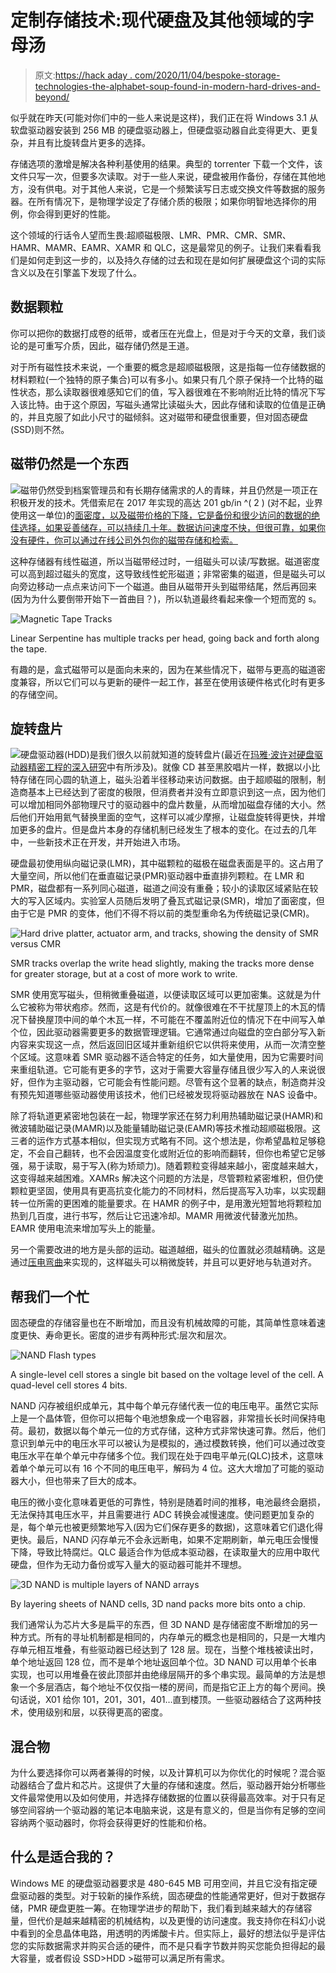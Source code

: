 # 定制存储技术:现代硬盘及其他领域的字母汤

> 原文:[https://hack aday . com/2020/11/04/bespoke-storage-technologies-the-alphabet-soup-found-in-modern-hard-drives-and-beyond/](https://hackaday.com/2020/11/04/bespoke-storage-technologies-the-alphabet-soup-found-in-modern-hard-drives-and-beyond/)

似乎就在昨天(可能对你们中的一些人来说是这样)，我们正在将 Windows 3.1 从软盘驱动器安装到 256 MB 的硬盘驱动器上，但硬盘驱动器自此变得更大、更复杂，并且有比旋转盘片更多的选择。

存储选项的激增是解决各种利基使用的结果。典型的 torrenter 下载一个文件，该文件只写一次，但要多次读取。对于一些人来说，硬盘被用作备份，存储在其他地方，没有供电。对于其他人来说，它是一个频繁读写日志或交换文件等数据的服务器。在所有情况下，是物理学设定了存储介质的极限；如果你明智地选择你的用例，你会得到更好的性能。

这个领域的行话令人望而生畏:超顺磁极限、LMR、PMR、CMR、SMR、HAMR、MAMR、EAMR、XAMR 和 QLC，这是最常见的例子。让我们来看看我们是如何走到这一步的，以及持久存储的过去和现在是如何扩展硬盘这个词的实际含义以及在引擎盖下发现了什么。

## 数据颗粒

你可以把你的数据打成卷的纸带，或者压在光盘上，但是对于今天的文章，我们谈论的是可重写介质，因此，磁存储仍然是王道。

对于所有磁性技术来说，一个重要的概念是超顺磁极限，这是指每一位存储数据的材料颗粒(一个独特的原子集合)可以有多小。如果只有几个原子保持一个比特的磁性状态，那么读取器很难感知它们的值，写入器很难在不影响附近比特的情况下写入该比特。由于这个原因，写磁头通常比读磁头大，因此存储和读取的位值是正确的，并且克服了如此小尺寸的磁倾斜。这对磁带和硬盘很重要，但对固态硬盘(SSD)则不然。

## 磁带仍然是一个东西

![](../Images/9d8d461f0ec6019007b9f36a4d203a04.png)磁带仍然受到档案管理员和有长期存储需求的人的青睐，并且仍然是一项正在积极开发的技术。凭借索尼在 2017 年实现的高达 201 gb/in ^( 2 ) (对不起，业界使用这一单位)的[面密度，以及磁带价格的下降，它是备份和很少访问的数据的绝佳选择，如果妥善储存，可以持续几十年。数据访问速度不快，但很可靠，如果你没有硬件，你可以通过在线公司外包你的磁带存储和检索。](https://www.sony.net/SonyInfo/News/Press/201708/17-070E/#:~:text=Combining%20this%20magnetic%20tape%20technology,the%20current*2%20mainstream%20coated)

这种存储器有线性磁道，所以当磁带经过时，一组磁头可以读/写数据。磁道密度可以高到超过磁头的宽度，这导致线性蛇形磁道；非常密集的磁道，但是磁头可以向旁边移动一点点来访问下一个磁道。曲目从磁带开头到磁带结尾，然后再回来(因为为什么要倒带开始下一首曲目？)，所以轨道最终看起来像一个短而宽的 s。

![Magnetic Tape Tracks](../Images/6ca44a1e657701b26063f452659ef81c.png)

Linear Serpentine has multiple tracks per head, going back and forth along the tape.

有趣的是，盒式磁带可以是面向未来的，因为在某些情况下，磁带与更高的磁道密度兼容，所以它们可以与更新的硬件一起工作，甚至在使用该硬件格式化时有更多的存储空间。

## 旋转盘片

![](../Images/261454dfe1ec30690ef8be01cbbd07ea.png)硬盘驱动器(HDD)是我们很久以前就知道的旋转盘片(最近在[玛雅·波许对硬盘驱动器精密工程的深入研究](https://hackaday.com/2020/09/23/hard-disk-drives-have-made-precision-engineering-commonplace/)中有所涉及)。就像 CD 甚至黑胶唱片一样，数据以小比特存储在同心圆的轨道上，磁头沿着半径移动来访问数据。由于超顺磁的限制，制造商基本上已经达到了密度的极限，但消费者并没有立即意识到这一点，因为他们可以增加相同外部物理尺寸的驱动器中的盘片数量，从而增加磁盘存储的大小。然后他们开始用氦气替换里面的空气，这样可以减少摩擦，让磁盘旋转得更快，并增加更多的盘片。但是盘片本身的存储机制已经发生了根本的变化。在过去的几年中，一些新技术正在开发，并开始进入市场。

硬盘最初使用纵向磁记录(LMR)，其中磁颗粒的磁极在磁盘表面是平的。这占用了大量空间，所以他们在垂直磁记录(PMR)驱动器中垂直排列颗粒。在 LMR 和 PMR，磁盘都有一系列同心磁道，磁道之间没有重叠；较小的读取区域紧贴在较大的写入区域内。实验室人员随后发明了叠瓦式磁记录(SMR)，增加了面密度，但由于它是 PMR 的变体，他们不得不将以前的类型重命名为传统磁记录(CMR)。

![Hard drive platter, actuator arm, and tracks, showing the density of SMR versus CMR](../Images/e9f86d69badd9e3614a927befc407a33.png)

SMR tracks overlap the write head slightly, making the tracks more dense for greater storage, but at a cost of more work to write.

SMR 使用宽写磁头，但稍微重叠磁道，以便读取区域可以更加密集。这就是为什么它被称为带状疱疹。然而，这是有代价的。就像很难在不干扰屋顶上的木瓦的情况下替换屋顶中间的单个木瓦一样，不可能在不覆盖附近位的情况下在中间写入单个位，因此驱动器需要更多的数据管理逻辑。它通常通过向磁盘的空白部分写入新内容来实现这一点，然后返回旧区域并重新组织它以供将来使用，从而一次清空整个区域。这意味着 SMR 驱动器不适合特定的任务，如大量使用，因为它需要时间来重组轨道。它可能有更多的字节，这对于需要大容量存储且很少写入的人来说很好，但作为主驱动器，它可能会有性能问题。尽管有这个显著的缺点，制造商并没有预先知道哪些驱动器使用该技术，他们已经被发现将驱动器放在 NAS 设备中。

除了将轨道更紧密地包装在一起，物理学家还在努力利用热辅助磁记录(HAMR)和微波辅助磁记录(MAMR)以及能量辅助磁记录(EAMR)等技术推动超顺磁极限。这三者的运作方式基本相似，但实现方式略有不同。这个想法是，你希望晶粒足够稳定，不会自己翻转，也不会因温度变化或附近位的影响而翻转，但你也希望它足够强，易于读取，易于写入(称为矫顽力)。随着颗粒变得越来越小，密度越来越大，这变得越来越困难。XAMRs 解决这个问题的方法是，尽管颗粒紧密堆积，但仍使颗粒更坚固，使用具有更高抗变化能力的不同材料，然后提高写入功率，以实现翻转一位所需的更困难的能量要求。在 HAMR 的例子中，是用激光短暂地将颗粒加热到几百度，进行书写，然后让它迅速冷却。MAMR 用微波代替激光加热。EAMR 使用电流来增加写头上的能量。

另一个需要改进的地方是头部的运动。磁道越细，磁头的位置就必须越精确。这是通过[压电弯曲](https://documents.westerndigital.com/content/dam/doc-library/en_us/assets/public/western-digital/collateral/tech-brief/tech-brief-western-digital-micro-actuator.pdf)来实现的，这样磁头可以稍微旋转，并且可以更好地与轨道对齐。

## 帮我们一个忙

固态硬盘的存储容量也在不断增加，而且没有机械故障的可能，其简单性意味着速度更快、寿命更长。密度的进步有两种形式:层次和层次。

![NAND Flash types](../Images/dcf4957661148e5f48d8def64ec20b2e.png)

A single-level cell stores a single bit based on the voltage level of the cell. A quad-level cell stores 4 bits.

NAND 闪存被组织成单元，其中每个单元存储代表一位的电压电平。虽然它实际上是一个晶体管，但你可以把每个电池想象成一个电容器，非常擅长长时间保持电荷。最初，数据以每个单元一位的方式存储，这种方式非常快速可靠。然后，他们意识到单元中的电压水平可以被认为是模拟的，通过模数转换，他们可以通过改变电压水平在单个单元中存储多个位。我们现在处于四电平单元(QLC)技术，这意味着单个单元可以有 16 个不同的电压电平，解码为 4 位。这大大增加了可能的驱动器大小，但也带来了巨大的成本。

电压的微小变化意味着更低的可靠性，特别是随着时间的推移，电池最终会磨损，无法保持其电压水平，并且需要进行 ADC 转换会减慢速度。使问题更加复杂的是，每个单元也被更频繁地写入(因为它们保存更多的数据)，这意味着它们退化得更快。最后，NAND 闪存单元不会永远断电，如果不定期刷新，单元电压会慢慢下降，导致比特腐烂。QLC 最适合作为低成本驱动器，在读取量大的应用中取代硬盘，但作为无动力备份或写入量大的驱动器可能并不理想。

![3D NAND is multiple layers of NAND arrays](../Images/1f37403dc56abbacc16a2eb887c06f55.png)

By layering sheets of NAND cells, 3D nand packs more bits onto a chip.

我们通常认为芯片大多是扁平的东西，但 3D NAND 是存储密度不断增加的另一种方式。所有的寻址机制都是相同的，内存单元的概念也是相同的，只是一大堆内存单元相互堆叠，有些驱动器已经达到了 128 层。现在，当整个堆栈被读出时，单个地址返回 128 位，而不是单个地址返回单个位。3D NAND 可以用单个长串实现，也可以用堆叠在彼此顶部并由绝缘层隔开的多个串实现。最简单的方法是想象一个多层酒店，每个地址不仅仅指一楼的房间，而是指它正上方的每个房间。换句话说，X01 给你 101，201，301，401…直到楼顶。一些驱动器结合了这两种技术，使用级别和层，以获得更高的密度。

## 混合物

为什么要选择你可以两者兼得的时候，以及计算机可以为你优化的时候呢？混合驱动器结合了盘片和芯片。这提供了大量的存储和速度。然后，驱动器开始分析哪些文件最常使用以及如何使用，并选择存储数据的位置以获得最高效率。对于只有足够空间容纳一个驱动器的笔记本电脑来说，这是有意义的，但是当你有足够的空间容纳两个驱动器时，你将会获得更好的性能和价格。

## 什么是适合我的？

Windows ME 的硬盘驱动器要求是 480-645 MB 可用空间，并且它没有指定硬盘驱动器的类型。对于较新的操作系统，固态硬盘的性能通常更好，但对于数据存储，PMR 硬盘更胜一筹。在物理学进步的帮助下，我们看到越来越大的存储容量，但代价是越来越精密的机械结构，以及更慢的访问速度。我支持你在科幻小说中看到的全息晶体电路，用透明的丙烯酸卡片。但实际上，最好的想法似乎是评估您的实际数据需求并购买合适的硬件，而不是只看字节数并购买您能负担得起的最大容量，或者假设 SSD>HDD >磁带可以满足所有需求。